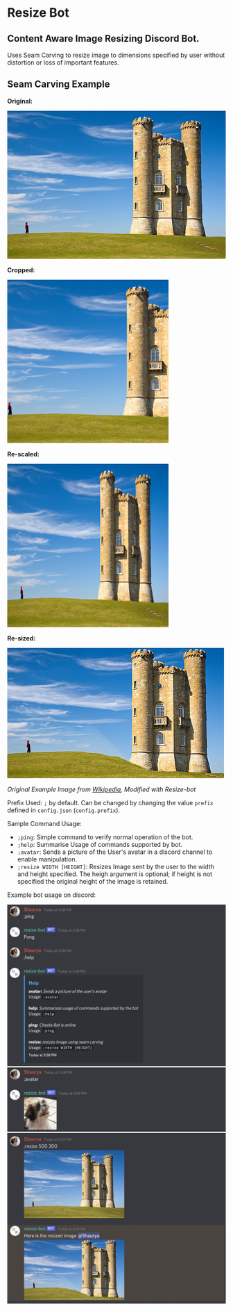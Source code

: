 ﻿# Resize Bot
Content Aware Image Resizing Discord Bot.
----------------
Uses Seam Carving to resize image to dimensions specified by user without distortion or loss of important features.

Seam Carving Example
-----------------------------
**Original:** 

![original](test_images/castle_548x371.jpeg)

**Cropped:**

![cropped](test_images/castle_cropped.png)

**Re-scaled:**

![re-scaled](test_images/castle_scaled.png)

**Re-sized:**

![resized](test_images/castle_resized.png)

*Original Example Image from [Wikipedia](https://en.wikipedia.org/wiki/Seam_carving), Modified with Resize-bot*

Prefix Used: `;` by default. Can be changed by changing the value `prefix` defined in `config.json` (`config.prefix`).

Sample Command Usage:

 - `;ping`: Simple command to verify normal operation of the bot.
 - `;help`: Summarise Usage of commands supported by bot. 
 - `;avatar`: Sends a picture of the User's avatar in a discord channel to enable manipulation.
 - `;resize WIDTH [HEIGHT]`: Resizes Image sent by the user to the width and height specified. The heigh argument is optional; if height is not specified the original height of the image is retained.
 
Example bot usage on discord:

![ping-help](usage_examples/example_1.JPG)
![avatar](usage_examples/example_2.JPG)
![resize](usage_examples/example_3.JPG)
